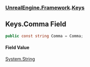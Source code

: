 ### [UnrealEngine.Framework](UnrealEngine_Framework.md 'UnrealEngine.Framework').[Keys](Keys.md 'UnrealEngine.Framework.Keys')
## Keys.Comma Field
```csharp
public const string Comma = Comma;
```
#### Field Value
[System.String](https://docs.microsoft.com/en-us/dotnet/api/System.String 'System.String')
